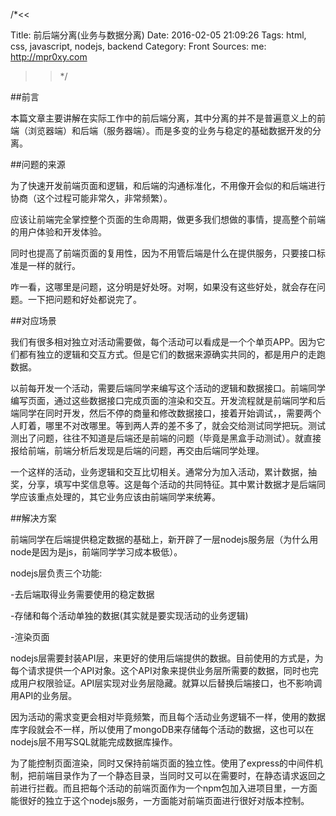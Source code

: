 /*<<

 Title: 前后端分离(业务与数据分离)
 Date: 2016-02-05 21:09:26
 Tags: html, css, javascript, nodejs, backend
 Category: Front
 Sources:
   me: http://mpr0xy.com
>>*/

##前言

本篇文章主要讲解在实际工作中的前后端分离，其中分离的并不是普遍意义上的前端（浏览器端）和后端（服务器端）。而是多变的业务与稳定的基础数据开发的分离。


##问题的来源

为了快速开发前端页面和逻辑，和后端的沟通标准化，不用像开会似的和后端进行协商（这个过程可能非常久，非常频繁）。

应该让前端完全掌控整个页面的生命周期，做更多我们想做的事情，提高整个前端的用户体验和开发体验。

同时也提高了前端页面的复用性，因为不用管后端是什么在提供服务，只要接口标准是一样的就行。

咋一看，这哪里是问题，这分明是好处呀。对啊，如果没有这些好处，就会存在问题。一下把问题和好处都说完了。


##对应场景

我们有很多相对独立对活动需要做，每个活动可以看成是一个个单页APP。因为它们都有独立的逻辑和交互方式。但是它们的数据来源确实共同的，都是用户的走跑数据。

以前每开发一个活动，需要后端同学来编写这个活动的逻辑和数据接口。前端同学编写页面，通过这些数据接口完成页面的渲染和交互。开发流程就是前端同学和后端同学在同时开发，然后不停的商量和修改数据接口，接着开始调试，，需要两个人盯着，哪里不对改哪里。等到两人弄的差不多了，就会交给测试同学把玩。测试测出了问题，往往不知道是后端还是前端的问题（毕竟是黑盒手动测试）。就直接报给前端，前端分析后发现是后端的问题，再交由后端同学处理。

一个这样的活动，业务逻辑和交互比切相关。通常分为加入活动，累计数据，抽奖，分享，填写中奖信息等。这是每个活动的共同特征。其中累计数据才是后端同学应该重点处理的，其它业务应该由前端同学来统筹。


##解决方案

前端同学在后端提供稳定数据的基础上，新开辟了一层nodejs服务层（为什么用node是因为是js，前端同学学习成本极低）。

nodejs层负责三个功能:

-去后端取得业务需要使用的稳定数据

-存储和每个活动单独的数据(其实就是要实现活动的业务逻辑)

-渲染页面


nodejs层需要封装API层，来更好的使用后端提供的数据。目前使用的方式是，为每个请求提供一个API对象。这个API对象来提供业务层所需要的数据，同时也完成用户权限验证。API层实现对业务层隐藏。就算以后替换后端接口，也不影响调用API的业务层。

因为活动的需求变更会相对毕竟频繁，而且每个活动业务逻辑不一样，使用的数据库字段就会不一样，所以使用了mongoDB来存储每个活动的数据，这也可以在nodejs层不用写SQL就能完成数据库操作。

为了能控制页面渲染，同时又保持前端页面的独立性。使用了express的中间件机制，把前端目录作为了一个静态目录，当同时又可以在需要时，在静态请求返回之前进行拦截。而且把每个活动的前端页面作为一个npm包加入进项目里，一方面能很好的独立于这个nodejs服务，一方面能对前端页面进行很好对版本控制。








